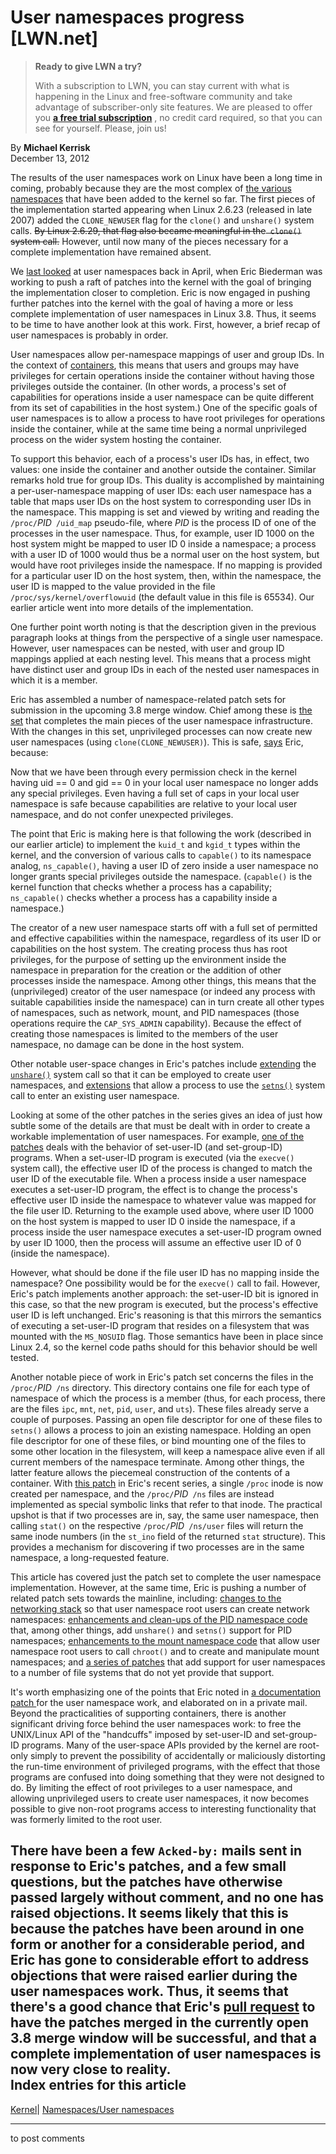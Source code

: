 # User namespaces progress [LWN.net]

> **Ready to give LWN a try?**
> 
> With a subscription to LWN, you can stay current with what is happening in the Linux and free-software community and take advantage of subscriber-only site features. We are pleased to offer you **[a free trial subscription](https://lwn.net/Promo/nst-trial/claim)** , no credit card required, so that you can see for yourself. Please, join us! 

By **Michael Kerrisk**  
December 13, 2012 

The results of the user namespaces work on Linux have been a long time in coming, probably because they are the most complex of [the various namespaces](/Articles/527342/) that have been added to the kernel so far. The first pieces of the implementation started appearing when Linux 2.6.23 (released in late 2007) added the `CLONE_NEWUSER` flag for the `clone()` and `unshare()` system calls. ~~By Linux 2.6.29, that flag also became meaningful in the` clone()` system call.~~ However, until now many of the pieces necessary for a complete implementation have remained absent. 

We [last looked](https://lwn.net/Articles/491310/) at user namespaces back in April, when Eric Biederman was working to push a raft of patches into the kernel with the goal of bringing the implementation closer to completion. Eric is now engaged in pushing further patches into the kernel with the goal of having a more or less complete implementation of user namespaces in Linux 3.8. Thus, it seems to be time to have another look at this work. First, however, a brief recap of user namespaces is probably in order. 

User namespaces allow per-namespace mappings of user and group IDs. In the context of [containers](/Articles/524952/), this means that users and groups may have privileges for certain operations inside the container without having those privileges outside the container. (In other words, a process's set of capabilities for operations inside a user namespace can be quite different from its set of capabilities in the host system.) One of the specific goals of user namespaces is to allow a process to have root privileges for operations inside the container, while at the same time being a normal unprivileged process on the wider system hosting the container. 

To support this behavior, each of a process's user IDs has, in effect, two values: one inside the container and another outside the container. Similar remarks hold true for group IDs. This duality is accomplished by maintaining a per-user-namespace mapping of user IDs: each user namespace has a table that maps user IDs on the host system to corresponding user IDs in the namespace. This mapping is set and viewed by writing and reading the `/proc/`_PID_` /uid_map` pseudo-file, where _PID_ is the process ID of one of the processes in the user namespace. Thus, for example, user ID 1000 on the host system might be mapped to user ID 0 inside a namespace; a process with a user ID of 1000 would thus be a normal user on the host system, but would have root privileges inside the namespace. If no mapping is provided for a particular user ID on the host system, then, within the namespace, the user ID is mapped to the value provided in the file `/proc/sys/kernel/overflowuid` (the default value in this file is 65534). Our earlier article went into more details of the implementation. 

One further point worth noting is that the description given in the previous paragraph looks at things from the perspective of a single user namespace. However, user namespaces can be nested, with user and group ID mappings applied at each nesting level. This means that a process might have distinct user and group IDs in each of the nested user namespaces in which it is a member. 

Eric has assembled a number of namespace-related patch sets for submission in the upcoming 3.8 merge window. Chief among these is [the set](/Articles/525709/) that completes the main pieces of the user namespace infrastructure. With the changes in this set, unprivileged processes can now create new user namespaces (using `clone(CLONE_NEWUSER)`). This is safe, [says](/Articles/528117/) Eric, because: 

Now that we have been through every permission check in the kernel having uid == 0 and gid == 0 in your local user namespace no longer adds any special privileges. Even having a full set of caps in your local user namespace is safe because capabilities are relative to your local user namespace, and do not confer unexpected privileges. 

The point that Eric is making here is that following the work (described in our earlier article) to implement the `kuid_t` and `kgid_t` types within the kernel, and the conversion of various calls to `capable()` to its namespace analog, `ns_capable()`, having a user ID of zero inside a user namespace no longer grants special privileges outside the namespace. (`capable()` is the kernel function that checks whether a process has a capability; `ns_capable()` checks whether a process has a capability inside a namespace.) 

The creator of a new user namespace starts off with a full set of permitted and effective capabilities within the namespace, regardless of its user ID or capabilities on the host system. The creating process thus has root privileges, for the purpose of setting up the environment inside the namespace in preparation for the creation or the addition of other processes inside the namespace. Among other things, this means that the (unprivileged) creator of the user namespace (or indeed any process with suitable capabilities inside the namespace) can in turn create all other types of namespaces, such as network, mount, and PID namespaces (those operations require the `CAP_SYS_ADMIN` capability). Because the effect of creating those namespaces is limited to the members of the user namespace, no damage can be done in the host system. 

Other notable user-space changes in Eric's patches include [extending](/Articles/528951/) the [`unshare()`](http://man7.org/linux/man-pages/man2/unshare.2.html) system call so that it can be employed to create user namespaces, and [extensions](/Articles/528953/) that allow a process to use the [`setns()`](http://man7.org/linux/man-pages/man2/setns.2.html) system call to enter an existing user namespace. 

Looking at some of the other patches in the series gives an idea of just how subtle some of the details are that must be dealt with in order to create a workable implementation of user namespaces. For example, [one of the patches](/Articles/528118/) deals with the behavior of set-user-ID (and set-group-ID) programs. When a set-user-ID program is executed (via the `execve()` system call), the effective user ID of the process is changed to match the user ID of the executable file. When a process inside a user namespace executes a set-user-ID program, the effect is to change the process's effective user ID inside the namespace to whatever value was mapped for the file user ID. Returning to the example used above, where user ID 1000 on the host system is mapped to user ID 0 inside the namespace, if a process inside the user namespace executes a set-user-ID program owned by user ID 1000, then the process will assume an effective user ID of 0 (inside the namespace). 

However, what should be done if the file user ID has no mapping inside the namespace? One possibility would be for the `execve()` call to fail. However, Eric's patch implements another approach: the set-user-ID bit is ignored in this case, so that the new program is executed, but the process's effective user ID is left unchanged. Eric's reasoning is that this mirrors the semantics of executing a set-user-ID program that resides on a filesystem that was mounted with the `MS_NOSUID` flag. Those semantics have been in place since Linux 2.4, so the kernel code paths should for this behavior should be well tested. 

Another notable piece of work in Eric's patch set concerns the files in the `/proc/`_PID_` /ns` directory. This directory contains one file for each type of namespace of which the process is a member (thus, for each process, there are the files `ipc`, `mnt`, `net`, `pid`, `user`, and `uts`). These files already serve a couple of purposes. Passing an open file descriptor for one of these files to `setns()` allows a process to join an existing namespace. Holding an open file descriptor for one of these files, or bind mounting one of the files to some other location in the filesystem, will keep a namespace alive even if all current members of the namespace terminate. Among other things, the latter feature allows the piecemeal construction of the contents of a container. With [this patch](/Articles/528933/) in Eric's recent series, a single `/proc` inode is now created per namespace, and the `/proc/`_PID_` /ns` files are instead implemented as special symbolic links that refer to that inode. The practical upshot is that if two processes are in, say, the same user namespace, then calling `stat()` on the respective `/proc/`_PID_` /ns/user` files will return the same inode numbers (in the `st_ino` field of the returned `stat` structure). This provides a mechanism for discovering if two processes are in the same namespace, a long-requested feature. 

This article has covered just the patch set to complete the user namespace implementation. However, at the same time, Eric is pushing a number of related patch sets towards the mainline, including: [changes to the networking stack](/Articles/525626/) so that user namespace root users can create network namespaces: [enhancements and clean-ups of the PID namespace code](/Articles/525462/) that, among other things, add `unshare()` and `setns()` support for PID namespaces; [enhancements to the mount namespace code](/Articles/525703/) that allow user namespace root users to call `chroot()` and to create and manipulate mount namespaces; and [a series of patches](/Articles/528960/) that add support for user namespaces to a number of file systems that do not yet provide that support. 

It's worth emphasizing one of the points that Eric noted in [a documentation patch ](/Articles/528968/) for the user namespace work, and elaborated on in a private mail. Beyond the practicalities of supporting containers, there is another significant driving force behind the user namespaces work: to free the UNIX/Linux API of the "handcuffs" imposed by set-user-ID and set-group-ID programs. Many of the user-space APIs provided by the kernel are root-only simply to prevent the possibility of accidentally or maliciously distorting the run-time environment of privileged programs, with the effect that those programs are confused into doing something that they were not designed to do. By limiting the effect of root privileges to a user namespace, and allowing unprivileged users to create user namespaces, it now becomes possible to give non-root programs access to interesting functionality that was formerly limited to the root user. 

There have been a few `Acked-by:` mails sent in response to Eric's patches, and a few small questions, but the patches have otherwise passed largely without comment, and no one has raised objections. It seems likely that this is because the patches have been around in one form or another for a considerable period, and Eric has gone to considerable effort to address objections that were raised earlier during the user namespaces work. Thus, it seems that there's a good chance that Eric's [pull request](/Articles/528918/) to have the patches merged in the currently open 3.8 merge window will be successful, and that a complete implementation of user namespaces is now very close to reality.  
Index entries for this article  
---  
[Kernel](/Kernel/Index)| [Namespaces/User namespaces](/Kernel/Index#Namespaces-User_namespaces)  
  


* * *

to post comments 
